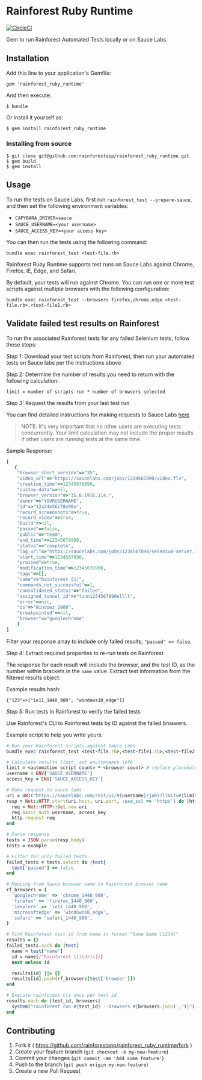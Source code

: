 # Rainforest Ruby Runtime

[![CircleCI](https://circleci.com/gh/rainforestapp/rainforest_ruby_runtime/tree/master.svg?style=svg)](https://circleci.com/gh/rainforestapp/rainforest_ruby_runtime/tree/master)

Gem to run Rainforest Automated Tests locally or on Sauce Labs.

## Installation

Add this line to your application's Gemfile:

    gem 'rainforest_ruby_runtime'

And then execute:

    $ bundle

Or install it yourself as:

    $ gem install rainforest_ruby_runtime

### Installing from source

    $ git clone git@github.com:rainforestapp/rainforest_ruby_runtime.git
    $ gem build
    $ gem install

## Usage

To run the tests on Sauce Labs, first run `rainforest_test --prepare-sauce`, and then set the following environment variables:

- `CAPYBARA_DRIVER=sauce`
- `SAUCE_USERNAME=<your username>`
- `SAUCE_ACCESS_KEY=<your access key>`

You can then run the tests using the following command:
```
bundle exec rainforest_test <test-file.rb>
```

Rainforest Ruby Runtime supports test runs on Sauce Labs against Chrome, Firefox, IE, Edge, and Safari.

By default, your tests will run against Chrome. You can run one or more test scripts against multiple browsers with the following configuration:

```
bundle exec rainforest_test --browsers firefox,chrome,edge <test-file.rb>,<test-file1.rb>
```
## Validate failed test results on Rainforest

To run the associated Rainforest tests for any failed Selenium tests, follow these steps:

*Step 1:* Download your test scripts from Rainforest, then run your automated tests on Sauce labs per the instructions above

*Step 2:* Determine the number of results you need to return with the following calculation:

```
limit = number of scripts run * number of browsers selected
```

*Step 3:* Request the results from your last test run

You can find detailed instructions for making requests to Sauce Labs [here](https://wiki.saucelabs.com/display/DOCS/Job+Methods)

> NOTE: It's very important that no other users are executing tests concurrently. Your limit calculation may not include the proper results if other users are running tests at the same time.

Sample Response:

```ruby
[
   {
    "browser_short_version"=>"35",
    "video_url"=>"https://saucelabs.com/jobs/1234567890/video.flv",
    "creation_time"=>12345678890,
    "custom-data"=>nil,
    "browser_version"=>"35.0.1916.114.",
    "owner"=>"YOURUSERNAME",
    "id"=>"12a34e56i78o90u",
    "record_screenshots"=>true,
    "record_video"=>true,
    "build"=>nil,
    "passed"=>false,
    "public"=>"team",
    "end_time"=>12345678900,
    "status"=>"complete",
    "log_url"=>"https://saucelabs.com/jobs/1234567890/selenium-server.log",
    "start_time"=>1234567890,
    "proxied"=>true,
    "modification_time"=>12345678900,
    "tags"=>[],
    "name"=>"Rainforest [1]",
    "commands_not_successful"=>1,
    "consolidated_status"=>"failed",
    "assigned_tunnel_id"=>"tunn1234567890ellll",
    "error"=>nil,
    "os"=>"Windows 2008",
    "breakpointed"=>nil,
    "browser"=>"googlechrome"
    }
]
```

Filter your response array to include only failed results; `"passed" => false`.

*Step 4:* Extract required properties to re-run tests on Rainforest

The response for each result will include the browser, and the test ID, as the number within brackets in the `name` value.
Extract test information from the filtered results object:

Example results hash:
```
{"123"=>["ie11_1440_900", "windows10_edge"]}
```

*Step 5:* Run tests in Rainforest to verify the failed tests

Use Rainforest's CLI to Rainforest tests by ID against the failed broswers.

Example script to help you write yours:

```ruby
# Run your Rainforest scripts against Sauce Labs
bundle exec rainforest_test <test-file.rb>,<test-file1.rb>,<test-file2.rb> --browsers firefox,chrome,edge

# Calculate results limit, set environment info
limit = <automation script count> * <browser count> # replace placeholders with values for each run
username = ENV['SAUCE_USERNAME']
access_key = ENV['SAUCE_ACCESS_KEY']

# Make request to sauce labs
uri = URI("https://saucelabs.com/rest/v1/#{username}/jobs?limit=#{limit}&full=true")
resp = Net::HTTP.start(uri.host, uri.port, :use_ssl => 'https') do |http|
  req = Net::HTTP::Get.new uri
  req.basic_auth username, access_key
  http.request req
end

# Parse response
tests = JSON.parse(resp.body)
tests = example

# Filter for only failed tests
failed_tests = tests.select do |test|
  test['passed'] == false
end

# Mapping from Sauce browser name to Rainforest browser name
rf_browsers = {
  'googlechrome' => 'chrome_1440_900',
  'firefox' => 'firefox_1440_900',
  'iexplore' => 'ie11_1440_900',
  'microsoftedge' => 'windows10_edge',
  'safari' => 'safari_1440_900',
}

# Find Rainforest test id from name in format "Some Name [1234]"
results = {}
failed_tests.each do |test|
  name = test['name']
  id = name[/^Rainforest \[(\d+)\]/]
  next unless id

  results[id] ||= []
  results[id].push(rf_browsers[test['browser']])
end

# Execute rainforest cli once per test id
results.each do |test_id, browsers|
  system("rainforest run #{test_id} --browsers #{browsers.join(',')}")
end
```
## Contributing

1. Fork it ( https://github.com/rainforestapp/rainforest_ruby_runtime/fork )
2. Create your feature branch (`git checkout -b my-new-feature`)
3. Commit your changes (`git commit -am 'Add some feature'`)
4. Push to the branch (`git push origin my-new-feature`)
5. Create a new Pull Request

